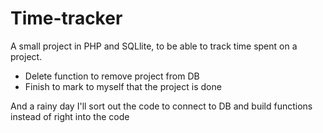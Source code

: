 # Time-tracker
A small project in PHP and SQLlite, to be able to track time spent on a project. 
* Delete function to remove project from DB
* Finish to mark to myself that the project is done

And a rainy day I'll sort out the code to connect to DB and build functions instead of right into the code
